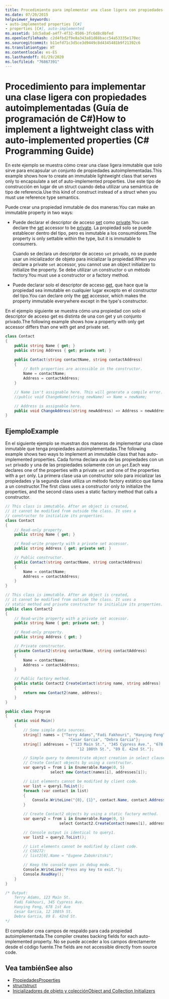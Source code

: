 ```yaml
---
title: Procedimiento para implementar una clase ligera con propiedades autoimplementadas - Guía de programación de C#
ms.date: 07/20/2015
helpviewer_keywords:
- auto-implemented properties [C#]
- properties [C#], auto-implemented
ms.assetid: 1dc5a8ad-a4f7-4f32-8506-3fc6d8c8bfed
ms.openlocfilehash: c2d4fbd2f9e8a343a81d88bacc54a53335e170ec
ms.sourcegitcommit: b11efd71c3d5ce3d9449c8d4345481b9f21392c6
ms.translationtype: HT
ms.contentlocale: es-ES
ms.lasthandoff: 01/29/2020
ms.locfileid: "76867391"
---
```

# <a name="how-to-implement-a-lightweight-class-with-auto-implemented-properties-c-programming-guide"></a><span data-ttu-id="57be3-102">Procedimiento para implementar una clase ligera con propiedades autoimplementadas (Guía de programación de C#)</span><span class="sxs-lookup"><span data-stu-id="57be3-102">How to implement a lightweight class with auto-implemented properties (C# Programming Guide)</span></span>

<span data-ttu-id="57be3-103">En este ejemplo se muestra cómo crear una clase ligera inmutable que solo sirve para encapsular un conjunto de propiedades autoimplementadas.</span><span class="sxs-lookup"><span data-stu-id="57be3-103">This example shows how to create an immutable lightweight class that serves only to encapsulate a set of auto-implemented properties.</span></span> <span data-ttu-id="57be3-104">Use este tipo de construcción en lugar de un struct cuando deba utilizar una semántica de tipo de referencia.</span><span class="sxs-lookup"><span data-stu-id="57be3-104">Use this kind of construct instead of a struct when you must use reference type semantics.</span></span>

<span data-ttu-id="57be3-105">Puede crear una propiedad inmutable de dos maneras:</span><span class="sxs-lookup"><span data-stu-id="57be3-105">You can make an immutable property in two ways:</span></span>

- <span data-ttu-id="57be3-106">Puede declarar el descriptor de acceso [set](../../language-reference/keywords/set.md) como [private](../../language-reference/keywords/private.md).</span><span class="sxs-lookup"><span data-stu-id="57be3-106">You can declare the [set](../../language-reference/keywords/set.md) accessor to be [private](../../language-reference/keywords/private.md).</span></span>  <span data-ttu-id="57be3-107">La propiedad solo se puede establecer dentro del tipo, pero es inmutable a los consumidores.</span><span class="sxs-lookup"><span data-stu-id="57be3-107">The property is only settable within the type, but it is immutable to consumers.</span></span>

  <span data-ttu-id="57be3-108">Cuando se declara un descriptor de acceso `set` privado, no se puede usar un inicializador de objeto para inicializar la propiedad.</span><span class="sxs-lookup"><span data-stu-id="57be3-108">When you declare a private `set` accessor, you cannot use an object initializer to initialize the property.</span></span> <span data-ttu-id="57be3-109">Se debe utilizar un constructor o un método factory.</span><span class="sxs-lookup"><span data-stu-id="57be3-109">You must use a constructor or a factory method.</span></span>
- <span data-ttu-id="57be3-110">Puede declarar solo el descriptor de acceso [get](../../language-reference/keywords/get.md), que hace que la propiedad sea inmutable en cualquier lugar excepto en el constructor del tipo.</span><span class="sxs-lookup"><span data-stu-id="57be3-110">You can declare only the [get](../../language-reference/keywords/get.md) accessor, which makes the property immutable everywhere except in the type's constructor.</span></span>

<span data-ttu-id="57be3-111">En el ejemplo siguiente se muestra cómo una propiedad con solo el descriptor de acceso get es distinta de una con get y un conjunto privado.</span><span class="sxs-lookup"><span data-stu-id="57be3-111">The following example shows how a property with only get accessor differs than one with get and private set.</span></span>

```csharp
class Contact
{
    public string Name { get; }
    public string Address { get; private set; }

    public Contact(string contactName, string contactAddress)
    {
        // Both properties are accessible in the constructor.
        Name = contactName;
        Address = contactAddress;
    }

    // Name isn't assignable here. This will generate a compile error.
    //public void ChangeName(string newName) => Name = newName; 

    // Address is assignable here.
    public void ChangeAddress(string newAddress) => Address = newAddress
}
```

## <a name="example"></a><span data-ttu-id="57be3-112">Ejemplo</span><span class="sxs-lookup"><span data-stu-id="57be3-112">Example</span></span>

<span data-ttu-id="57be3-113">En el siguiente ejemplo se muestran dos maneras de implementar una clase inmutable que tenga propiedades autoimplementadas.</span><span class="sxs-lookup"><span data-stu-id="57be3-113">The following example shows two ways to implement an immutable class that has auto-implemented properties.</span></span> <span data-ttu-id="57be3-114">Cada forma declara una de las propiedades con un `set` privado y una de las propiedades solamente con un `get`.</span><span class="sxs-lookup"><span data-stu-id="57be3-114">Each way declares one of the properties with a private `set` and one of the properties with a `get` only.</span></span>  <span data-ttu-id="57be3-115">La primera clase usa un constructor solo para inicializar las propiedades y la segunda clase utiliza un método factory estático que llama a un constructor.</span><span class="sxs-lookup"><span data-stu-id="57be3-115">The first class uses a constructor only to initialize the properties, and the second class uses a static factory method that calls a constructor.</span></span>

```csharp
// This class is immutable. After an object is created,
// it cannot be modified from outside the class. It uses a
// constructor to initialize its properties.
class Contact
{
    // Read-only property.
    public string Name { get; }

    // Read-write property with a private set accessor.
    public string Address { get; private set; }

    // Public constructor.
    public Contact(string contactName, string contactAddress)
    {
        Name = contactName;
        Address = contactAddress;
    }
}

// This class is immutable. After an object is created,
// it cannot be modified from outside the class. It uses a
// static method and private constructor to initialize its properties.
public class Contact2
{
    // Read-write property with a private set accessor.
    public string Name { get; private set; }

    // Read-only property.
    public string Address { get; }

    // Private constructor.
    private Contact2(string contactName, string contactAddress)
    {
        Name = contactName;
        Address = contactAddress;
    }

    // Public factory method.
    public static Contact2 CreateContact(string name, string address)
    {
        return new Contact2(name, address);
    }
}

public class Program
{
    static void Main()
    {
        // Some simple data sources.
        string[] names = {"Terry Adams","Fadi Fakhouri", "Hanying Feng",
                            "Cesar Garcia", "Debra Garcia"};
        string[] addresses = {"123 Main St.", "345 Cypress Ave.", "678 1st Ave",
                                "12 108th St.", "89 E. 42nd St."};

        // Simple query to demonstrate object creation in select clause.
        // Create Contact objects by using a constructor.
        var query1 = from i in Enumerable.Range(0, 5)
                    select new Contact(names[i], addresses[i]);

        // List elements cannot be modified by client code.
        var list = query1.ToList();
        foreach (var contact in list)
        {
            Console.WriteLine("{0}, {1}", contact.Name, contact.Address);
        }

        // Create Contact2 objects by using a static factory method.
        var query2 = from i in Enumerable.Range(0, 5)
                        select Contact2.CreateContact(names[i], addresses[i]);

        // Console output is identical to query1.
        var list2 = query2.ToList();

        // List elements cannot be modified by client code.
        // CS0272:
        // list2[0].Name = "Eugene Zabokritski";

        // Keep the console open in debug mode.
        Console.WriteLine("Press any key to exit.");
        Console.ReadKey();
    }
}

/* Output:
    Terry Adams, 123 Main St.
    Fadi Fakhouri, 345 Cypress Ave.
    Hanying Feng, 678 1st Ave
    Cesar Garcia, 12 108th St.
    Debra Garcia, 89 E. 42nd St.
*/
```

<span data-ttu-id="57be3-116">El compilador crea campos de respaldo para cada propiedad autoimplementada.</span><span class="sxs-lookup"><span data-stu-id="57be3-116">The compiler creates backing fields for each auto-implemented property.</span></span> <span data-ttu-id="57be3-117">No se puede acceder a los campos directamente desde el código fuente.</span><span class="sxs-lookup"><span data-stu-id="57be3-117">The fields are not accessible directly from source code.</span></span>

## <a name="see-also"></a><span data-ttu-id="57be3-118">Vea también</span><span class="sxs-lookup"><span data-stu-id="57be3-118">See also</span></span>

- [<span data-ttu-id="57be3-119">Propiedades</span><span class="sxs-lookup"><span data-stu-id="57be3-119">Properties</span></span>](./properties.md)
- [<span data-ttu-id="57be3-120">struct</span><span class="sxs-lookup"><span data-stu-id="57be3-120">struct</span></span>](../../language-reference/keywords/struct.md)
- [<span data-ttu-id="57be3-121">Inicializadores de objeto y colección</span><span class="sxs-lookup"><span data-stu-id="57be3-121">Object and Collection Initializers</span></span>](./object-and-collection-initializers.md)
